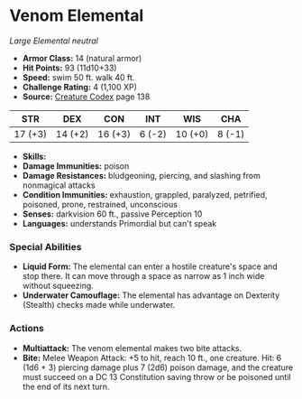 # Venom Elemental

*Large* *Elemental* *neutral*

- **Armor Class:** 14 (natural armor)
- **Hit Points:** 93 (11d10+33)
- **Speed:** swim 50 ft. walk 40 ft.
- **Challenge Rating:** 4 (1,100 XP)
- **Source:** [Creature Codex](https://koboldpress.com/kpstore/product/creature-codex-for-5th-edition-dnd) page 138

| STR | DEX | CON | INT | WIS | CHA |
| --- | --- | --- | --- | --- | --- |
| 17 (+3) | 14 (+2) | 16 (+3) | 6 (-2) | 10 (+0) | 8 (-1) |

- **Skills:** 
- **Damage Immunities:** poison
- **Damage Resistances:** bludgeoning, piercing, and slashing from nonmagical attacks
- **Condition Immunities:** exhaustion, grappled, paralyzed, petrified, poisoned, prone, restrained, unconscious
- **Senses:** darkvision 60 ft., passive Perception 10
- **Languages:** understands Primordial but can't speak
### Special Abilities
- **Liquid Form:** The elemental can enter a hostile creature's space and stop there. It can move through a space as narrow as 1 inch wide without squeezing.
- **Underwater Camouflage:** The elemental has advantage on Dexterity (Stealth) checks made while underwater.
### Actions
- **Multiattack:** The venom elemental makes two bite attacks.
- **Bite:** Melee Weapon Attack: +5 to hit, reach 10 ft., one creature. Hit: 6 (1d6 + 3) piercing damage plus 7 (2d6) poison damage, and the creature must succeed on a DC 13 Constitution saving throw or be poisoned until the end of its next turn.


